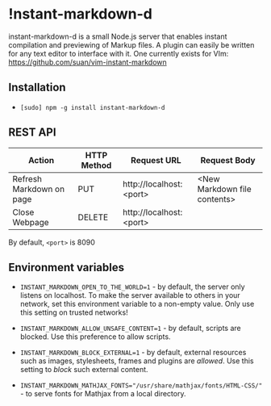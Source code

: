 !nstant-markdown-d
================
instant-markdown-d is a small Node.js server that enables instant compilation and previewing of Markup files. A plugin can easily be written for any text editor to interface with it. One currently exists for VIm: https://github.com/suan/vim-instant-markdown

Installation
------------
- `[sudo] npm -g install instant-markdown-d`

REST API
--------
| Action           | HTTP Method | Request URL               | Request Body |
|---------------------|-------------|---------------------------|--------------------|
| Refresh Markdown on page | PUT        | http://localhost:\<port\> | \<New Markdown file contents\> |
| Close Webpage    | DELETE      | http://localhost:\<port\> | |

By default, `<port>` is 8090

Environment variables
---------------------

* `INSTANT_MARKDOWN_OPEN_TO_THE_WORLD=1` - by default, the server only listens
  on localhost. To make the server available to others in your network, set this
  environment variable to a non-empty value. Only use this setting on trusted
  networks!

* `INSTANT_MARKDOWN_ALLOW_UNSAFE_CONTENT=1` - by default, scripts are blocked.
  Use this preference to allow scripts.

* `INSTANT_MARKDOWN_BLOCK_EXTERNAL=1` - by default, external resources such as
  images, stylesheets, frames and plugins are *allowed*. Use this setting to
  *block* such external content.

* `INSTANT_MARKDOWN_MATHJAX_FONTS="/usr/share/mathjax/fonts/HTML-CSS/"` - to
  serve fonts for Mathjax from a local directory.
